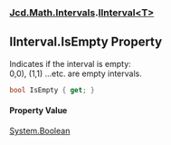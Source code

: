 ### [Jcd.Math.Intervals](Jcd.Math.Intervals.md 'Jcd.Math.Intervals').[IInterval&lt;T&gt;](Jcd.Math.Intervals.IInterval_T_.md 'Jcd.Math.Intervals.IInterval<T>')

## IInterval<T>.IsEmpty Property

Indicates if the interval is empty:  
0,0), (1,1) ...etc. are empty intervals.

```csharp
bool IsEmpty { get; }
```

#### Property Value
[System.Boolean](https://docs.microsoft.com/en-us/dotnet/api/System.Boolean 'System.Boolean')